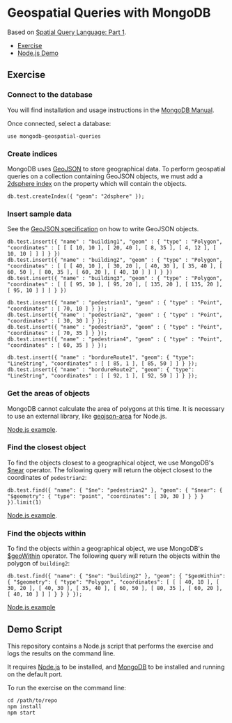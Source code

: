 # Geospatial Queries with MongoDB

Based on [Spatial Query Language: Part 1](http://mediamaps.ch/wiki/doku.php?id=geoinf15:postgis1).

* [Exercise](#exercise)
* [Node.js Demo](#demo)



<a name="exercise"></a>
## Exercise



### Connect to the database

You will find installation and usage instructions in the [MongoDB Manual](https://docs.mongodb.org/manual/).

Once connected, select a database:

```
use mongodb-geospatial-queries
```



### Create indices

MongoDB uses [GeoJSON](http://geojson.org) to store geographical data.
To perform geospatial queries on a collection containing GeoJSON objects, we must add a [2dsphere index](https://docs.mongodb.org/manual/core/2dsphere/) on the property which will contain the objects.

```
db.test.createIndex({ "geom": "2dsphere" });
```



### Insert sample data

See the [GeoJSON specification](http://geojson.org/geojson-spec.html) on how to write GeoJSON objects.

```
db.test.insert({ "name" : "building1", "geom" : { "type" : "Polygon", "coordinates" : [ [ [ 10, 10 ], [ 20, 40 ], [ 8, 35 ], [ 4, 12 ], [ 10, 10 ] ] ] } })
db.test.insert({ "name" : "building2", "geom" : { "type" : "Polygon", "coordinates" : [ [ [ 40, 10 ], [ 30, 20 ], [ 40, 30 ], [ 35, 40 ], [ 60, 50 ], [ 80, 35 ], [ 60, 20 ], [ 40, 10 ] ] ] } })
db.test.insert({ "name" : "building3", "geom" : { "type" : "Polygon", "coordinates" : [ [ [ 95, 10 ], [ 95, 20 ], [ 135, 20 ], [ 135, 20 ], [ 95, 10 ] ] ] } })

db.test.insert({ "name" : "pedestrian1", "geom" : { "type" : "Point", "coordinates" : [ 70, 10 ] } });
db.test.insert({ "name" : "pedestrian2", "geom" : { "type" : "Point", "coordinates" : [ 30, 30 ] } });
db.test.insert({ "name" : "pedestrian3", "geom" : { "type" : "Point", "coordinates" : [ 70, 35 ] } });
db.test.insert({ "name" : "pedestrian4", "geom" : { "type" : "Point", "coordinates" : [ 60, 35 ] } });

db.test.insert({ "name" : "bordureRoute1", "geom": { "type": "LineString", "coordinates" : [ [ 85, 1 ], [ 85, 50 ] ] } });
db.test.insert({ "name" : "bordureRoute2", "geom": { "type": "LineString", "coordinates" : [ [ 92, 1 ], [ 92, 50 ] ] } });
```



### Get the areas of objects

MongoDB cannot calculate the area of polygons at this time.
It is necessary to use an external library, like [geojson-area](https://www.npmjs.com/package/geojson-area) for Node.js.

[Node.js example](index.js#L160-L173).



### Find the closest object

To find the objects closest to a geographical object, we use MongoDB's [$near](https://docs.mongodb.org/manual/reference/operator/query/near/) operator.
The following query will return the object closest to the coordinates of `pedestrian2`:

```
db.test.find({ "name": { "$ne": "pedestrian2" }, "geom": { "$near": { "$geometry": { "type": "point", "coordinates": [ 30, 30 ] } } } }).limit(1)
```

[Node.js example](index.js#L184-L193).



### Find the objects within

To find the objects within a geographical object, we use MongoDB's [$geoWithin](https://docs.mongodb.org/manual/reference/operator/query/geoWithin/) operator.
The following query will return the objects within the polygon of `building2`:

```
db.test.find({ "name": { "$ne": "building2" }, "geom": { "$geoWithin": { "$geometry": { "type": "Polygon", "coordinates": [ [ [ 40, 10 ], [ 30, 20 ], [ 40, 30 ], [ 35, 40 ], [ 60, 50 ], [ 80, 35 ], [ 60, 20 ], [ 40, 10 ] ] ] } } } });
```

[Node.js example](index.js#L211-L220)



<a name="demo"></a>
## Demo Script

This repository contains a Node.js script that performs the exercise and logs the results on the command line.

It requires [Node.js](https://nodejs.org) to be installed, and [MongoDB](https://www.mongodb.org) to be installed and running on the default port.

To run the exercise on the command line:

```
cd /path/to/repo
npm install
npm start
```
